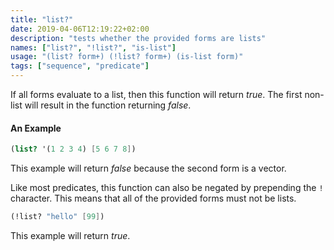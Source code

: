 ```yaml
---
title: "list?"
date: 2019-04-06T12:19:22+02:00
description: "tests whether the provided forms are lists"
names: ["list?", "!list?", "is-list"]
usage: "(list? form+) (!list? form+) (is-list form)"
tags: ["sequence", "predicate"]
---
```

If all forms evaluate to a list, then this function will return _true_. The first non-list will result in the function returning _false_.

#### An Example

~~~scheme
(list? '(1 2 3 4) [5 6 7 8])
~~~

This example will return _false_ because the second form is a vector.

Like most predicates, this function can also be negated by prepending the `!` character. This means that all of the provided forms must not be lists.

~~~scheme
(!list? "hello" [99])
~~~

This example will return _true_.
